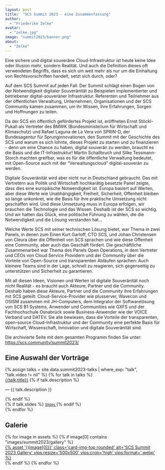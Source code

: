 ```yaml
---
layout: post
title:  "SCS Summit 2023 - eine Zusammenfassung"
author:
  - "Friederike Zelke"
avatar:
  - "zelke.jpg"
image: "summit2023/banner.png"
about:
  - "Zelke"
---
```


Eine sichere und digital souveräne Cloud-Infrastruktur ist heute keine Idee oder Illusion mehr, sondern Realität. Und auch die Definition dieses oft verwendeten Begriffs, dass es sich um weit mehr als nur um die Einhaltung von Rechtsvorschriften handelt, setzt sich durch, oder?

Auf dem SCS Summit auf jeden Fall. Der Summit schlägt einen Bogen von der Notwendigkeit digitaler Souveränität zu Beispielen implementierter und betriebener digital-souveräner Infrastruktur. Referenten und Teilnehmer aus der öffentlichen Verwaltung, Unternehmen, Organisationen und der SCS Community kamen zusammen, um ihr Wissen, ihre Erfahrungen, Sorgen und Hoffnungen zu teilen.

Da der SCS ein öffentlich gefördertes Projekt ist, eröffneten Ernst Stöckl-Pukall als Vertreter des BMWK (Bundesministerium für Wirtschaft und Klimaschutz) und Rafael Laguna de La Vera von SPRIN-D, der Bundesagentur für Sprunginnovationen, den Summit mit der Geschichte des SCS und warum es sich lohnte, dieses Projekt zu starten und zu finanzieren - denn um eine Chance zu haben, digital souverän zu werden, braucht es die Basis und die IT-Infrastruktur! Martin Schallbruch und Silke Tessmann-Storch machten greifbar, was es für die öffentliche Verwaltung bedeutet, mit Open-Source auch mit der “Verwaltungscloud” digital-souverän zu werden.

Digitale Souveränität wird aber nicht nur in Deutschland gebraucht. Das mit Vertretern aus Politik und Wirtschaft hochkarätig besetzte Panel zeigte, dass dies eine europäische Notwendigkeit ist. Europa basiert auf Werten, aber diese Werte wie Unabhängigkeit, Freiheit, Sicherheit, Offenheit bleiben so lange unkonkret, wie die Basis für ihre praktische Umsetzung nicht geschaffen wird. Und diese Umsetzung muss in Europa erfolgen, wir brauchen die Technologie und das Wissen. Deshalb ist der SCS so wichtig. Und wir hatten das Glück, eine politische Führung zu wählen, die die Notwendigkeit und die Lösung verstanden hat…

Welche Werte SCS mit seiner technischen Lösung bietet, war Thema in zwei Panels, in denen zum Einen Kurt Garloff, CTO SCS, und Johan Christensen von Cleura über die Offenheit von SCS sprachen und wie diese Offenheit eine Community, aber auch das Geschäft fördert. Die geschäftliche Zusammenarbeit war Thema des Panels Open Operations, in dem Vertreter und CEOs von Cloud Service Providern und der Community über die Vorteile von Open-Source und transparenten Abläufen sprachen: Auch kleinere Teams sind in der Lage, schnell zu reagieren, sich gegenseitig zu unterstützen und Sicherheit zu garantieren.

Mit all diesen Ideen, Visionen und Werten ist digitale Souveränität noch nicht Realität - es braucht auch Akteure, Partner und die Community. Deshalb haben diese Akteure, Partner und die Community ihre Erfahrungen mit SCS geteilt: Cloud-Service-Provider wie plusserver, Wavecon und OSISM zusammen mit JH-Computers, dem Integrator der Softwarelösung von SCS B1 Systems, Anwender und Communities wie GXFS und der Fachhochschule Osnabrück sowie Business-Anwender wie der VOICE Verband und DATEV. Sie alle bewiesen, dass die Vorteile der transparenten, open-source Cloud-Infrastruktur und der Community eine perfekte Basis für Wirtschaft, Wissenschaft, Innovation und digitale Souveränität sind.

Die archivierte Seite mit dem gesamten Programm finden Sie unter: <https://scs.community/summit2023/> 

## Eine Auswahl der Vorträge

<div class="row">
	<div class="col-lg-12">
		<div class="list-group mb-4">
    {% assign talks = site.data.summit2023-talks | where_exp: "talk", "talk.video != nil" %}
		{% for talk in talks %}
		<div class="list-group-item list-group-item-action align-items-start">
			<div class="d-flex w-100 justify-content-between">
				<div class="d-flex w-75 flex-column justify-content-start position-relative">
					<a href="{{talk.video}}" target="_blank" class="mb-1 text-decoration-none text-body stretched-link">{{talk.title}}</a>
					{% if talk.description %}<p class="mb-1 small fw-light">— {{ talk.description }}</p>{% endif %}
				</div>
				<div class="d-flex w-25 flex-column justify-content-start text-end position-relative">
					{% if talk.slides %}
						<a class="mt-1 text-decoration-none text-secondary stretched-link" href="{% asset '{{talk.slides}}' @path %}" target="_blank">
							<i class="fa fa-download my-auto"></i> <small>Slides</small>
						</a>
					{% endif %}
				</div>
			</div>
		</div>
		{% endfor %}
		</div>
	</div>
</div>

## Galerie

<div class="row row-cols-1 row-cols-md-2 row-cols-lg-4 g-4">
  {% for image in assets %}
    {% if image[0] contains "images/summit2023/gallery" %}
      <div>
        <a href="{% asset '{{image[0]}}' @path %}">
          {% asset '{{image[0]}}' class='card-img-top rounded' alt='SCS Summit 2023 Gallery' vips:resize='500x500' vips:crop='high' vips:format='.webp' %}
        </a>
      </div>
    {% endif %}
  {% endfor %}
</div>
